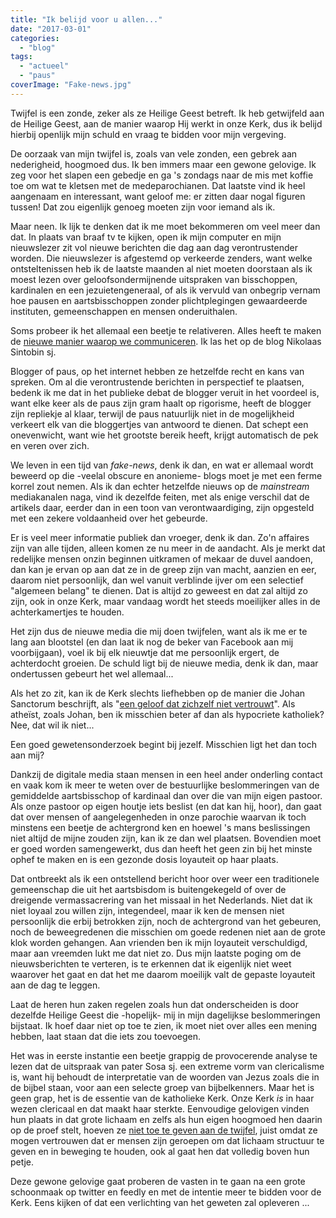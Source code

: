 ```yaml
---
title: "Ik belijd voor u allen..."
date: "2017-03-01"
categories: 
  - "blog"
tags: 
  - "actueel"
  - "paus"
coverImage: "Fake-news.jpg"
---
```


Twijfel is een zonde, zeker als ze Heilige Geest betreft. Ik heb getwijfeld aan de Heilige Geest, aan de manier waarop Hij werkt in onze Kerk, dus ik belijd hierbij openlijk mijn schuld en vraag te bidden voor mijn vergeving.

De oorzaak van mijn twijfel is, zoals van vele zonden, een gebrek aan nederigheid, hoogmoed dus. Ik ben immers maar een gewone gelovige. Ik zeg voor het slapen een gebedje en ga 's zondags naar de mis met koffie toe om wat te kletsen met de medeparochianen. Dat laatste vind ik heel aangenaam en interessant, want geloof me: er zitten daar nogal figuren tussen! Dat zou eigenlijk genoeg moeten zijn voor iemand als ik.

Maar neen. Ik lijk te denken dat ik me moet bekommeren om veel meer dan dat. In plaats van braaf tv te kijken, open ik mijn computer en mijn nieuwslezer zit vol nieuwe berichten die dag aan dag verontrustender worden. Die nieuwslezer is afgestemd op verkeerde zenders, want welke ontsteltenissen heb ik de laatste maanden al niet moeten doorstaan als ik moest lezen over geloofsondermijnende uitspraken van bisschoppen, kardinalen en een jezuietengeneraal, of als ik vervuld van onbegrip vernam hoe pausen en aartsbisschoppen zonder plichtplegingen gewaardeerde instituten, gemeenschappen en mensen onderuithalen.

Soms probeer ik het allemaal een beetje te relativeren. Alles heeft te maken de [nieuwe manier waarop we communiceren](http://nikolaassintobin.blogspot.be/2017/02/waarheid-in-tijden-van-internet-115.html). Ik las het op de blog Nikolaas Sintobin sj.

Blogger of paus, op het internet hebben ze hetzelfde recht en kans van spreken. Om al die verontrustende berichten in perspectief te plaatsen, bedenk ik me dat in het publieke debat de blogger veruit in het voordeel is, want elke keer als de paus zijn gram haalt op rigorisme, heeft de blogger zijn repliekje al klaar, terwijl de paus natuurlijk niet in de mogelijkheid verkeert elk van die bloggertjes van antwoord te dienen. Dat schept een onevenwicht, want wie het grootste bereik heeft, krijgt automatisch de pek en veren over zich.

We leven in een tijd van _fake-news_, denk ik dan, en wat er allemaal wordt beweerd op die -veelal obscure en anonieme- blogs moet je met een ferme korrel zout nemen. Als ik dan echter hetzelfde nieuws op de _mainstream_ mediakanalen naga, vind ik dezelfde feiten, met als enige verschil dat de artikels daar, eerder dan in een toon van verontwaardiging, zijn opgesteld met een zekere voldaanheid over het gebeurde.

Er is veel meer informatie publiek dan vroeger, denk ik dan. Zo'n affaires zijn van alle tijden, alleen komen ze nu meer in de aandacht. Als je merkt dat redelijke mensen onzin beginnen uitkramen of mekaar de duvel aandoen, dan kan je ervan op aan dat ze in de greep zijn van macht, aanzien en eer, daarom niet persoonlijk, dan wel vanuit verblinde ijver om een selectief "algemeen belang" te dienen. Dat is altijd zo geweest en dat zal altijd zo zijn, ook in onze Kerk, maar vandaag wordt het steeds moeilijker alles in de achterkamertjes te houden.

Het zijn dus de nieuwe media die mij doen twijfelen, want als ik me er te lang aan blootstel (en dan laat ik nog de beker van Facebook aan mij voorbijgaan), voel ik bij elk nieuwtje dat me persoonlijk ergert, de achterdocht groeien. De schuld ligt bij de nieuwe media, denk ik dan, maar ondertussen gebeurt het wel allemaal...

Als het zo zit, kan ik de Kerk slechts liefhebben op de manier die Johan Sanctorum beschrijft, als "[een geloof dat zichzelf niet vertrouwt](https://sanctorumblog.wordpress.com/2017/02/25/belgisch-astronoom-ontdekt-trappist-of-de-verrijzenis-van-eddy-wally-hoe-het-heelal-toch-een-carnavalsgrap-blijkt/)". Als atheïst, zoals Johan, ben ik misschien beter af dan als hypocriete katholiek? Nee, dat wil ik niet...

Een goed gewetensonderzoek begint bij jezelf. Misschien ligt het dan toch aan mij?

Dankzij de digitale media staan mensen in een heel ander onderling contact en vaak kom ik meer te weten over de bestuurlijke beslommeringen van de gemiddelde aartsbisschop of kardinaal dan over die van mijn eigen pastoor. Als onze pastoor op eigen houtje iets beslist (en dat kan hij, hoor), dan gaat dat over mensen of aangelegenheden in onze parochie waarvan ik toch minstens een beetje de achtergrond ken en hoewel 's mans beslissingen niet altijd de mijne zouden zijn, kan ik ze dan wel plaatsen. Bovendien moet er goed worden samengewerkt, dus dan heeft het geen zin bij het minste ophef te maken en is een gezonde dosis loyauteit op haar plaats.

Dat ontbreekt als ik een ontstellend bericht hoor over weer een traditionele gemeenschap die uit het aartsbisdom is buitengekegeld of over de dreigende vermassacrering van het missaal in het Nederlands. Niet dat ik niet loyaal zou willen zijn, integendeel, maar ik ken de mensen niet persoonlijk die erbij betrokken zijn, noch de achtergrond van het gebeuren, noch de beweegredenen die misschien om goede redenen niet aan de grote klok worden gehangen. Aan vrienden ben ik mijn loyauteit verschuldigd, maar aan vreemden lukt me dat niet zo. Dus mijn laatste poging om de nieuwsberichten te verteren, is te erkennen dat ik eigenlijk niet weet waarover het gaat en dat het me daarom moeilijk valt de gepaste loyauteit aan de dag te leggen.

Laat de heren hun zaken regelen zoals hun dat onderscheiden is door dezelfde Heilige Geest die -hopelijk- mij in mijn dagelijkse beslommeringen bijstaat. Ik hoef daar niet op toe te zien, ik moet niet over alles een mening hebben, laat staan dat die iets zou toevoegen.

Het was in eerste instantie een beetje grappig de provocerende analyse te lezen dat de uitspraak van pater Sosa sj. een extreme vorm van clericalisme is, want hij behoudt de interpretatie van de woorden van Jezus zoals die in de bijbel staan, voor aan een selecte groep van bijbelkenners. Maar het is geen grap, het is de essentie van de katholieke Kerk. Onze Kerk _is_ in haar wezen clericaal en dat maakt haar sterkte. Eenvoudige gelovigen vinden hun plaats in dat grote lichaam en zelfs als hun eigen hoogmoed hen daarin op de proef stelt, hoeven ze [niet toe te geven aan de twijfel](https://dominicanfriars.org/catholic-herald-scholars-undermining-gospels-decades/), juist omdat ze mogen vertrouwen dat er mensen zijn geroepen om dat lichaam structuur te geven en in beweging te houden, ook al gaat hen dat volledig boven hun petje.

Deze gewone gelovige gaat proberen de vasten in te gaan na een grote schoonmaak op twitter en feedly en met de intentie meer te bidden voor de Kerk. Eens kijken of dat een verlichting van het geweten zal opleveren ...
